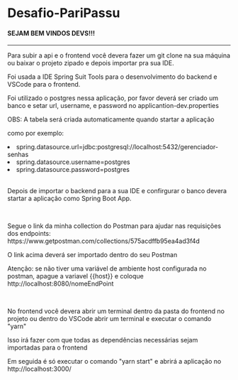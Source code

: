 # Desafio-PariPassu
<h4>SEJAM BEM VINDOS DEVS!!!</h4>
<hr/>
<p>Para subir a api e o frontend você devera fazer um git clone na sua máquina ou baixar o projeto zipado e depois importar pra sua IDE.</p>
<p>Foi usada a IDE Spring Suit Tools para o desenvolvimento do backend e VSCode para o frontend.</p>
<p>Foi utilizado o postgres nessa aplicação, por favor deverá ser criado um banco e setar url, username, e password no applicantion-dev.properties</p>
<p>OBS: A tabela será criada automaticamente quando startar a aplicação<p/>
<p>como por exemplo:</p>
<li>spring.datasource.url=jdbc:postgresql://localhost:5432/gerenciador-senhas</li>
<li>spring.datasource.username=postgres</li>
<li>spring.datasource.password=postgres</li>
<br/>
<p>Depois de importar o backend para a sua IDE e confirgurar o banco devera startar a aplicação como Spring Boot App.</p>
<br/>
<p>Segue o link da minha collection do Postman para ajudar nas requisições dos endpoints: https://www.getpostman.com/collections/575acdffb95ea4ad3f4d</p>
<p>O link acima deverá ser importado dentro do seu Postman</p>
<p>Atenção: se não tiver uma variável de ambiente host configurada no postman, apague a variavel {{host}} e coloque http://localhost:8080/nomeEndPoint</p>
<br/>
<p>No frontend você devera abrir um terminal dentro da pasta do frontend no projeto ou dentro do VSCode abrir um terminal e executar o comando "yarn"</p>
<p>Isso irá fazer com que todas as dependências necessárias sejam importadas para o frontend</p>
<p>Em seguida é só executar o comando "yarn start" e abrirá a aplicação no http://localhost:3000/</p>
